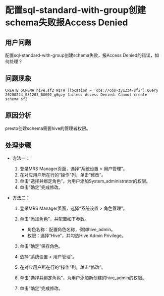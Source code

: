 # 配置sql-standard-with-group创建schema失败报Access Denied<a name="ZH-CN_TOPIC_0226678253"></a>

## 用户问题<a name="section7422205115512"></a>

配置sql-standard-with-group创建schema失败，报Access Denied的错误，如何处理？

## 问题现象<a name="section7749157195512"></a>

```
CREATE SCHEMA hive.sf2 WITH (location = 'obs://obs-zy1234/sf2');Query 20200224_031203_00002_g6gzy failed: Access Denied: Cannot create schema sf2
```

## 原因分析<a name="section893314412561"></a>

presto创建schema需要hive的管理者权限。

## 处理步骤<a name="section1637769105619"></a>

-   方法一：
    1.  登录MRS Manager页面，选择“系统设置 \> 用户管理”。
    2.  在对应用户所在行的“操作”列，单击“修改”。
    3.  单击“选择并绑定角色”，为用户添加System\_administrator的权限。
    4.  单击“确定”完成修改。

-   方法二：
    1.  登录MRS Manager页面，选择“系统设置 \> 角色管理”。
    2.  单击“添加角色”，并配置如下参数。
        -   角色名称：配置角色名称，例如hive\_admin。
        -   权限：选择“Hive”，并勾选Hive Admin Privilege。

    3.  单击“确定”保存角色。
    4.  选择“系统设置 \> 用户管理”。
    5.  在对应用户所在行的“操作”列，单击“修改”。
    6.  单击“选择并绑定角色”，为用户添加新创建的hive\_admin的权限。
    7.  单击“确定”完成修改。



